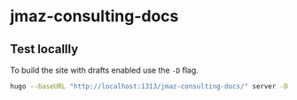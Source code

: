 # jmaz-consulting-docs

## Test locallly

To build the site with drafts enabled use the `-D` flag.

```bash
hugo --baseURL "http://localhost:1313/jmaz-consulting-docs/" server -D
```
